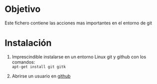 # Objetivo  
Este fichero contiene las acciones mas importantes en el entorno de git  
# Instalación  
1. Imprescindible instalarse en un entorno Linux git y github con los comandos:  
```apt-get install git gitk```  

2. Abrirse un usuario en [github](https://github.com/)
